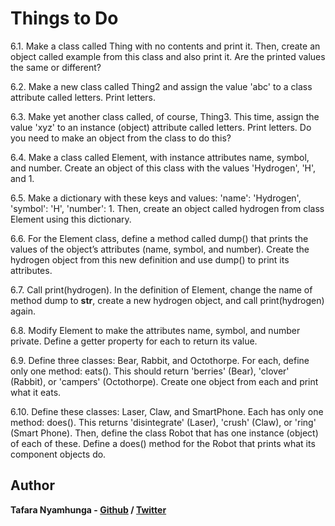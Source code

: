 # Things to Do

6.1. Make a class called Thing with no contents and print it. Then, create an object called
example from this class and also print it. Are the printed values the same or different?

6.2. Make a new class called Thing2 and assign the value 'abc' to a class attribute called
letters. Print letters.

6.3. Make yet another class called, of course, Thing3. This time, assign the value 'xyz'
to an instance (object) attribute called letters. Print letters. Do you need to make
an object from the class to do this?

6.4. Make a class called Element, with instance attributes name, symbol, and number.
Create an object of this class with the values 'Hydrogen', 'H', and 1.

6.5. Make a dictionary with these keys and values: 'name': 'Hydrogen', 'symbol':
'H', 'number': 1. Then, create an object called hydrogen from class Element using
this dictionary.

6.6. For the Element class, define a method called dump() that prints the values of the
object’s attributes (name, symbol, and number). Create the hydrogen object from this new
definition and use dump() to print its attributes.

6.7. Call print(hydrogen). In the definition of Element, change the name of method
dump to __str__, create a new hydrogen object, and call print(hydrogen) again.

6.8. Modify Element to make the attributes name, symbol, and number private. Define a
getter property for each to return its value.

6.9. Define three classes: Bear, Rabbit, and Octothorpe. For each, define only one
method: eats(). This should return 'berries' (Bear), 'clover' (Rabbit), or
'campers' (Octothorpe). Create one object from each and print what it eats.

6.10. Define these classes: Laser, Claw, and SmartPhone. Each has only one method:
does(). This returns 'disintegrate' (Laser), 'crush' (Claw), or 'ring' (Smart
Phone). Then, define the class Robot that has one instance (object) of each of these.
Define a does() method for the Robot that prints what its component objects do.

## Author

**Tafara Nyamhunga  - [Github](https://github.com/tafara-n) / [Twitter](https://twitter.com/tafaranyamhunga)**
